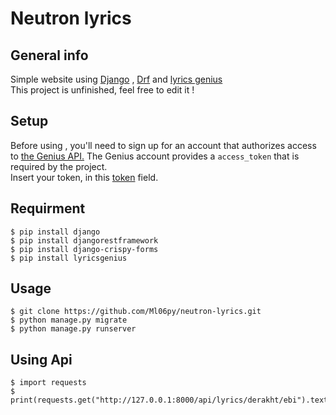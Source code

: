 # Neutron lyrics
## General info
Simple website using <a href="https://www.djangoproject.com/">Django</a> , <a href="https://www.django-rest-framework.org/">Drf</a> and <a href= "https://github.com/johnwmillr/LyricsGenius" >lyrics genius</a>
</br>
This project is unfinished, feel free to edit it !
## Setup
Before using , you'll need to sign up for an account that authorizes access to <a href="https://genius.com/signup_or_login">the Genius API.</a> The Genius account provides a ```access_token``` that is required by the project.
<br/>Insert your token, in this <a href= "https://github.com/Ml06py/neutron-lyrics/blob/master/extensions/token.py">token</a> field.
## Requirment
```
$ pip install django
$ pip install djangorestframework
$ pip install django-crispy-forms
$ pip install lyricsgenius
```
## Usage
```
$ git clone https://github.com/Ml06py/neutron-lyrics.git
$ python manage.py migrate
$ python manage.py runserver
```
## Using Api
```
$ import requests
$ print(requests.get("http://127.0.0.1:8000/api/lyrics/derakht/ebi").text)
```
